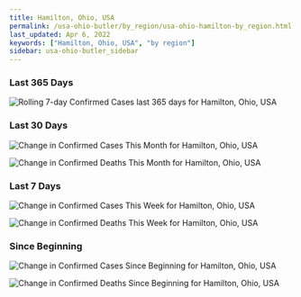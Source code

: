 ```yaml
---
title: Hamilton, Ohio, USA
permalink: /usa-ohio-butler/by_region/usa-ohio-hamilton-by_region.html
last_updated: Apr 6, 2022
keywords: ["Hamilton, Ohio, USA", "by region"]
sidebar: usa-ohio-butler_sidebar
---
```


<h3>Last 365 Days</h3>

![Rolling 7-day Confirmed Cases last 365 days for Hamilton, Ohio, USA](/covid_tracker/images/graphs/usa-ohio-hamilton-weekly_totals_graph.png)

<h3>Last 30 Days</h3>

![Change in Confirmed Cases This Month for Hamilton, Ohio, USA](/covid_tracker/images/graphs/usa-ohio-hamilton-delta_confirmed-30_days_graph.png)

![Change in Confirmed Deaths This Month for Hamilton, Ohio, USA](/covid_tracker/images/graphs/usa-ohio-hamilton-delta_deaths-30_days_graph.png)

<h3>Last 7 Days</h3>

![Change in Confirmed Cases This Week for Hamilton, Ohio, USA](/covid_tracker/images/graphs/usa-ohio-hamilton-delta_confirmed-7_days_graph.png)

![Change in Confirmed Deaths This Week for Hamilton, Ohio, USA](/covid_tracker/images/graphs/usa-ohio-hamilton-delta_deaths-7_days_graph.png)

<h3>Since Beginning</h3>

![Change in Confirmed Cases Since Beginning for Hamilton, Ohio, USA](/covid_tracker/images/graphs/usa-ohio-hamilton-delta_confirmed-since_beginning_graph.png)

![Change in Confirmed Deaths Since Beginning for Hamilton, Ohio, USA](/covid_tracker/images/graphs/usa-ohio-hamilton-delta_deaths-since_beginning_graph.png)
